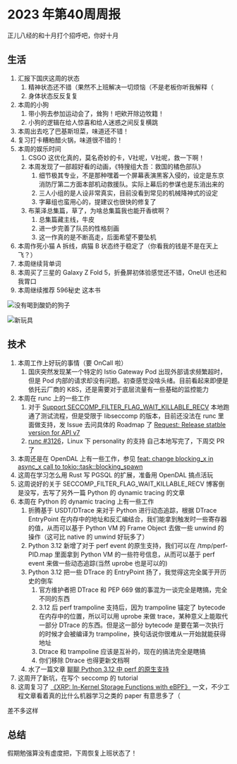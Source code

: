 # 2023 年第40周周报

正儿八经的和十月打个招呼吧，你好十月

## 生活

1. 汇报下国庆这周的状态
    1. 精神状态还不错（果然不上班解决一切烦恼（不是老板你听我解释（
    2. 身体状态反反复复
2. 本周的小狗
    1. 带小狗去参加运动会了，耸狗！吧欸开除边牧籍！
    2. 小狗的逻辑在给人惊喜和给人迷惑之间反复横跳
3. 本周出去吃了巴基斯坦菜，味道还不错！
4. 复习打卡糟粕醋火锅，味道很不错的！
5. 本周的娱乐时间
    1. CSGO 这优化真的，莫名奇妙的卡，V社呢，V社呢，救一下啊！
    2. 本周发现了一部超好看的动画，《特搜组大吾：救国的橘色部队》
        1. 细节极其专业，不是那种嘿着一个屏幕表演黑客入侵的，设定是东京消防厅第二方面本部机动救援队。实际上幕后的参谋也是东消出来的
        2. 三人小组的是人设非常真实，目前没看到常见的机械降神式的设定
        3. 字幕组也蛮用心的，提建议也很快的修复了
    3. 布莱泽总集篇，草了，为啥总集篇我也能开香槟啊？
        1. 总集篇藏主线，牛皮
        2. 进一步完善了队员的性格刻画
        3. 这一作真的是不断高走，后面希望不要坠机
6. 本周作死小猫 A 拆线，病猫 B 状态终于稳定了（你看我的钱是不是在天上飞？）
7. 本周继续背单词
8. 本周买了三星的 Galaxy Z Fold 5，折叠屏初体验感觉还不错，OneUI 也还和我胃口
9. 本周继续推荐 596秘史 这本书

![没有喝到酸奶的狗子](https://github.com/Zheaoli/zheaoli.github.io/assets/7054676/cf0a79d5-9fa4-44a8-a3e8-65a18aec944a)

![新玩具](https://github.com/Zheaoli/zheaoli.github.io/assets/7054676/4ed5bc72-6dea-44d9-9546-8ea778250a89)

## 技术

1. 本周工作上好玩的事情（要 OnCall 啦）
    1. 国庆突然发现某一个特定的 Istio Gateway Pod 出现外部请求频繁超时，但是 Pod 内部的请求却没有问题。初查感觉没啥头绪。目前看起来即便是依托云厂商的 K8S，还是需要对于底层流量有一些基础的监控能力
2. 本周在 runc 上的一些工作
    1. 对于 [Support SECCOMP_FILTER_FLAG_WAIT_KILLABLE_RECV](https://github.com/opencontainers/runc/issues/3860) 本地跑通了测试流程，但是受限于 libseccomp 的版本，目前还没法在 runc 里面做支持，发 Issue 去问具体的 Roadmap 了 [Request: Release statble version for API v7](https://github.com/seccomp/libseccomp/issues/417)
    2. [runc #3126](https://github.com/opencontainers/runc/pull/3126)，Linux 下 personality 的支持 自己本地写完了，下周交 PR 了
3. 本周还是在 OpenDAL 上有一些工作，参见 [feat: change blocking_x in async_x call to tokio::task::blocking_spawn](https://github.com/apache/incubator-opendal/issues/3220)
4. 这周在学习怎么用 Rust 写 PGSQL 的扩展，准备用 OpenDAL 搞点活玩
5. 这周说好的关于 SECCOMP_FILTER_FLAG_WAIT_KILLABLE_RECV 博客倒是没写，去写了另外一篇 Python 的 dynamic tracing 的文章
6. 本周在 Python 的 dynamic tracing 上有一些工作
    1. 折腾基于 USDT/DTrace 来对于 Python 进行动态追踪，根据 DTrace EntryPoint 在内存中的地址和反汇编结合，我们能拿到触发时一些寄存器的值，从而可以基于 Python VM 的 Frame Object 去做一些 unwind 的操作（这可比 native 的 unwind 好玩多了）
    2. Python 3.12 新增了对于 perf event 的原生支持，我们可以在 /tmp/perf-PID.map 里面拿到 Python VM 的一些符号信息，从而可以基于 perf event 来做一些动态追踪(当然 uprobe 也是可以的)
    3. Python 3.12 把一些 DTrace 的 EntryPoint 扬了，我觉得这完全属于开历史的倒车
        1. 官方维护者把 DTrace 和 PEP 669 做的事混为一谈完全是瞎搞，完全不同的东西
        2. 3.12 后 perf trampoline 支持后，因为 trampoline 锚定了 bytecode 在内存中的位置，所以可以用 uprobe 来做 trace，某种意义上能取代一部分 DTrace 的东西。但是这一部分 bytecode 是要在第一次执行的时候才会被编译为 trampoline，换句话说你很难从一开始就能获得地址
        3. Dtrace 和 trampoline 应该是互补的，现在的搞法完全是瞎搞
        4. 你们移除 Dtrace 也得更新文档啊
    4. 水了一篇文章 [聊聊 Python 3.12 中 perf 的原生支持](https://www.manjusaka.blog/posts/2023/10/05/the-perf-feature-python-312/)
7. 这周开了新坑，在写个 seccomp 的 tutorial
8. 这周复习了 [《XRP: In-Kernel Storage Functions with eBPF》](https://www.usenix.org/conference/osdi22/presentation/zhong) 一文，不少工程文章看着真的比什么机器学习之类的 paper 有意思多了（

差不多这样

## 总结

假期勉强算没有虚度把，下周恢复上班状态了！
